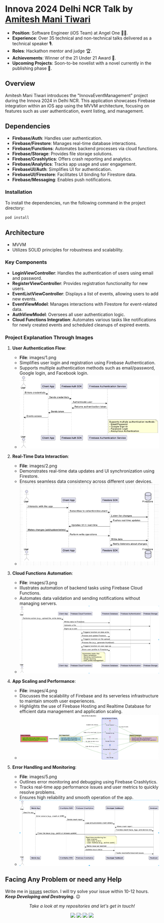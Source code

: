 # Innova 2024 Delhi NCR Talk by [Amitesh Mani Tiwari](https://www.linkedin.com/in/appdevbyamitesh)
- **Position**: Software Engineer (iOS Team) at Angel One 👨‍💻.
- **Experience**: Over 35 technical and non-technical talks delivered as a technical speaker 🎙️.
- **Roles**: Hackathon mentor and judge 🏆.
- **Achievements**: Winner of the 21 Under 21 Award 🥇.
- **Upcoming Projects**: Soon-to-be novelist with a novel currently in the publishing phase 📖.

## Overview
Amitesh Mani Tiwari introduces the "InnovaEventManagement" project during the Innova 2024 in Delhi NCR. This application showcases Firebase integration within an iOS app using the MVVM architecture, focusing on features such as user authentication, event listing, and management.

## Dependencies
- **Firebase/Auth**: Handles user authentication.
- **Firebase/Firestore**: Manages real-time database interactions.
- **Firebase/Functions**: Automates backend processes via cloud functions.
- **Firebase/Storage**: Provides file storage solutions.
- **Firebase/Crashlytics**: Offers crash reporting and analytics.
- **Firebase/Analytics**: Tracks app usage and user engagement.
- **FirebaseUI/Auth**: Simplifies UI for authentication.
- **FirebaseUI/Firestore**: Facilitates UI binding for Firestore data.
- **Firebase/Messaging**: Enables push notifications.

### Installation
To install the dependencies, run the following command in the project directory:
```bash
pod install
```
## Architecture
- MVVM 
- Utilizes SOLID principles for robustness and scalability.

### Key Components
- **LoginViewController**: Handles the authentication of users using email and password.
- **RegisterViewController**: Provides registration functionality for new users.
- **EventListViewController**: Displays a list of events, allowing users to add new events.
- **EventViewModel**: Manages interactions with Firestore for event-related data.
- **AuthViewModel**: Oversees all user authentication logic.
- **Cloud Functions Integration**: Automates various tasks like notifications for newly created events and scheduled cleanups of expired events.

### Project Explanation Through Images
1. **User Authentication Flow**:
   - **File**: images/1.png
   - Simplifies user login and registration using Firebase Authentication.
   - Supports multiple authentication methods such as email/password, Google login, and Facebook login.
   - ![User Authentication Flow](images/2.png)

2. **Real-Time Data Interaction**:
   - **File**: images/2.png
   - Demonstrates real-time data updates and UI synchronization using Firestore.
   - Ensures seamless data consistency across different user devices.
   - ![Real-Time Data Interaction](images/1.png)

3. **Cloud Functions Automation**:
   - **File**: images/3.png
   - Illustrates automation of backend tasks using Firebase Cloud Functions.
   - Automates data validation and sending notifications without managing servers.
   - ![Cloud Functions Automation](images/3.png)

4. **App Scaling and Performance**:
   - **File**: images/4.png
   - Discusses the scalability of Firebase and its serverless infrastructure to maintain smooth user experiences.
   - Highlights the use of Firebase Hosting and Realtime Database for efficient data management and application scaling.
   - ![App Scaling and Performance](images/4.png)

5. **Error Handling and Monitoring**:
   - **File**: images/5.png
   - Outlines error monitoring and debugging using Firebase Crashlytics.
   - Tracks real-time app performance issues and user metrics to quickly resolve problems.
   - Ensures high reliability and smooth operation of the app.
   - ![Error Handling and Monitoring](images/5.png)

## Facing Any Problem or need any Help
Write me in [issues](https://github.com/geekyamitesh/MedBookApp-iOSApp/issues) section. I will try solve your issue within 10-12 hours.
</br>***Keep Developing and Destroying.*** :wink:

<p align="center">
  <i>Take a look at my repositories and let's get in touch!</i>

<p align="center">
<a href= "https://github.com/appdevbyamitesh"><img src="https://img.icons8.com/material-outlined/27/000000/ball-point-pen.png"/></a>
<a href= "https://www.linkedin.com/in/appdevbyamitesh/"><img src="https://img.icons8.com/material-outlined/30/000000/linkedin.png"/></a>
<a href= "https://twitter.com/appdevbyamitesh"><img src="https://img.icons8.com/material-outlined/30/000000/twitter.png"/></a>
<a href= "https://geekyamitesh.github.io/amitesh/"><img src="https://img.icons8.com/material-outlined/27/000000/geography.png"/></a>
</p>

</p>
